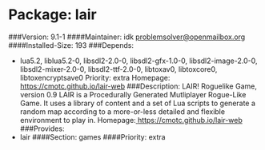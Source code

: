 Package: lair 
============= 

###Version: 9.1-1
####Maintainer: idk problemsolver@openmailbox.org
####Installed-Size: 193
###Depends:
  * lua5.2, liblua5.2-0, libsdl2-2.0-0, libsdl2-gfx-1.0-0, libsdl2-image-2.0-0, libsdl2-mixer-2.0-0, libsdl2-ttf-2.0-0, libtoxav0, libtoxcore0, libtoxencryptsave0
Priority: extra
Homepage: https://cmotc.github.io/lair-web
###Description:
 LAIR! Roguelike Game, version 0.9
LAIR is a Procedurally Generated Mutliplayer Rogue-Like Game.
It uses a library of content and a set of Lua scripts to
generate a random map according to a more-or-less detailed and
flexible environment to play in.
Homepage:[ https://cmotc.github.io/lair-web ](https://cmotc.github.io/lair-web)
###Provides:
  * lair
####Section: games
####Priority: extra
